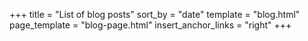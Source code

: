 +++
title = "List of blog posts"
sort_by = "date"
template = "blog.html"
page_template = "blog-page.html"
insert_anchor_links = "right"
+++
